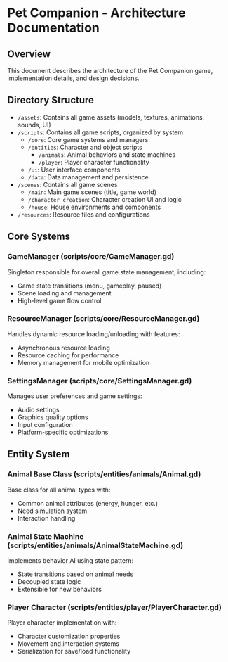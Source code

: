 # Pet Companion - Architecture Documentation

## Overview
This document describes the architecture of the Pet Companion game, implementation details, and design decisions.

## Directory Structure
- `/assets`: Contains all game assets (models, textures, animations, sounds, UI)
- `/scripts`: Contains all game scripts, organized by system
  - `/core`: Core game systems and managers
  - `/entities`: Character and object scripts
    - `/animals`: Animal behaviors and state machines
    - `/player`: Player character functionality
  - `/ui`: User interface components
  - `/data`: Data management and persistence
- `/scenes`: Contains all game scenes
  - `/main`: Main game scenes (title, game world)
  - `/character_creation`: Character creation UI and logic
  - `/house`: House environments and components
- `/resources`: Resource files and configurations

## Core Systems

### GameManager (scripts/core/GameManager.gd)
Singleton responsible for overall game state management, including:
- Game state transitions (menu, gameplay, paused)
- Scene loading and management
- High-level game flow control

### ResourceManager (scripts/core/ResourceManager.gd)
Handles dynamic resource loading/unloading with features:
- Asynchronous resource loading
- Resource caching for performance
- Memory management for mobile optimization

### SettingsManager (scripts/core/SettingsManager.gd)
Manages user preferences and game settings:
- Audio settings
- Graphics quality options
- Input configuration
- Platform-specific optimizations

## Entity System

### Animal Base Class (scripts/entities/animals/Animal.gd)
Base class for all animal types with:
- Common animal attributes (energy, hunger, etc.)
- Need simulation system
- Interaction handling

### Animal State Machine (scripts/entities/animals/AnimalStateMachine.gd)
Implements behavior AI using state pattern:
- State transitions based on animal needs
- Decoupled state logic
- Extensible for new behaviors

### Player Character (scripts/entities/player/PlayerCharacter.gd)
Player character implementation with:
- Character customization properties
- Movement and interaction systems
- Serialization for save/load functionality
